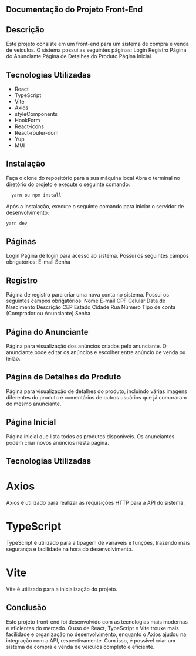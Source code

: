 ## Documentação do Projeto Front-End

## Descrição
Este projeto consiste em um front-end para um sistema de compra e venda de veículos. O sistema possui as seguintes páginas:
Login
Registro
Página do Anunciante
Página de Detalhes do Produto
Página Inicial

## Tecnologias Utilizadas
- React
- TypeScript
- Vite
- Axios
- styleComponents
- HookForm
- React-icons
- React-router-dom
- Yup
- MUI

## Instalação
Faça o clone do repositório para a sua máquina local
Abra o terminal no diretório do projeto e execute o seguinte comando:
```bash
  yarn ou npm install
```
Após a instalação, execute o seguinte comando para iniciar o servidor de desenvolvimento:
```bash
yarn dev
```

## Páginas
Login
Página de login para acesso ao sistema. Possui os seguintes campos obrigatórios:
E-mail
Senha

## Registro
Página de registro para criar uma nova conta no sistema. Possui os seguintes campos obrigatórios:
Nome
E-mail
CPF
Celular
Data de Nascimento
Descrição
CEP
Estado
Cidade
Rua
Número
Tipo de conta (Comprador ou Anunciante)
Senha

## Página do Anunciante
Página para visualização dos anúncios criados pelo anunciante. O anunciante pode editar os anúncios e escolher entre anúncio de venda ou leilão.

## Página de Detalhes do Produto
Página para visualização de detalhes do produto, incluindo várias imagens diferentes do produto e comentários de outros usuários que já compraram do mesmo anunciante.

## Página Inicial
Página inicial que lista todos os produtos disponíveis. Os anunciantes podem criar novos anúncios nesta página.

## Tecnologias Utilizadas
# Axios
Axios é utilizado para realizar as requisições HTTP para a API do sistema.

# TypeScript
TypeScript é utilizado para a tipagem de variáveis e funções, trazendo mais segurança e facilidade na hora do desenvolvimento.

# Vite
Vite é utilizado para a inicialização do projeto.

## Conclusão
Este projeto front-end foi desenvolvido com as tecnologias mais modernas e eficientes do mercado. O uso de React, TypeScript e Vite trouxe mais facilidade e organização no desenvolvimento, enquanto o Axios ajudou na integração com a API, respectivamente. Com isso, é possível criar um sistema de compra e venda de veículos completo e eficiente.
